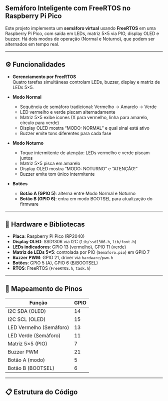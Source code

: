 ## Semáforo Inteligente com FreeRTOS no Raspberry Pi Pico

Este projeto implementa um **semáforo virtual** usando **FreeRTOS** em uma Raspberry Pi Pico, com saída em LEDs, matriz 5×5 via PIO, display OLED e buzzer. Há dois modos de operação (Normal e Noturno), que podem ser alternados em tempo real.

---

## ⚙️ Funcionalidades

- **Gerenciamento por FreeRTOS**  
  Quatro tarefas simultâneas controlam LEDs, buzzer, display e matriz de LEDs 5×5.

- **Modo Normal**  
  - Sequência de semáforo tradicional: Vermelho → Amarelo → Verde  
  - LED vermelho e verde piscam alternadamente  
  - Matriz 5×5 exibe ícones (X para vermelho, linha para amarelo, círculo para verde)  
  - Display OLED mostra “MODO: NORMAL” e qual sinal está ativo  
  - Buzzer emite tons diferentes para cada fase

- **Modo Noturno**  
  - Toque intermitente de atenção: LEDs vermelho e verde piscam juntos  
  - Matriz 5×5 pisca em amarelo  
  - Display OLED mostra “MODO: NOTURNO” e “ATENÇÃO!”  
  - Buzzer emite tom único intermitente

- **Botões**  
  - **Botão A (GPIO 5)**: alterna entre Modo Normal e Noturno  
  - **Botão B (GPIO 6)**: entra em modo BOOTSEL para atualização do firmware

---

## 🧰 Hardware e Bibliotecas

- **Placa**: Raspberry Pi Pico (RP2040)  
- **Display OLED**: SSD1306 via I2C (`lib/ssd1306.h`, `lib/font.h`)  
- **LEDs indicadores**: GPIO 13 (vermelho), GPIO 11 (verde)  
- **Matriz de LEDs 5×5**: controlada por PIO (`Semaforo.pio`) em GPIO 7  
- **Buzzer PWM**: GPIO 21, driver via `hardware/pwm.h`  
- **Botões**: GPIO 5 (A), GPIO 6 (B/BOOTSEL)  
- **RTOS**: FreeRTOS (`FreeRTOS.h`, `task.h`)

---

## 📌 Mapeamento de Pinos

| Função                    | GPIO |
|---------------------------|------|
| I2C SDA (OLED)            | 14   |
| I2C SCL (OLED)            | 15   |
| LED Vermelho (Semáforo)   | 13   |
| LED Verde (Semáforo)      | 11   |
| Matriz 5×5 (PIO)          | 7    |
| Buzzer PWM                | 21   |
| Botão A (modo)            | 5    |
| Botão B (BOOTSEL)         | 6    |

---

## 📋 Estrutura do Código
 
